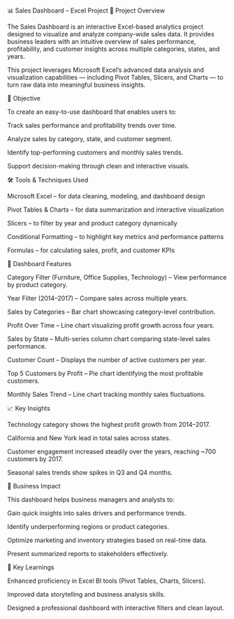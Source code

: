 📊 Sales Dashboard – Excel Project
🧾 Project Overview

The Sales Dashboard is an interactive Excel-based analytics project designed to visualize and analyze company-wide sales data. It provides business leaders with an intuitive overview of sales performance, profitability, and customer insights across multiple categories, states, and years.

This project leverages Microsoft Excel’s advanced data analysis and visualization capabilities — including Pivot Tables, Slicers, and Charts — to turn raw data into meaningful business insights.

🎯 Objective

To create an easy-to-use dashboard that enables users to:

Track sales performance and profitability trends over time.

Analyze sales by category, state, and customer segment.

Identify top-performing customers and monthly sales trends.

Support decision-making through clean and interactive visuals.

🛠️ Tools & Techniques Used

Microsoft Excel – for data cleaning, modeling, and dashboard design

Pivot Tables & Charts – for data summarization and interactive visualization

Slicers – to filter by year and product category dynamically

Conditional Formatting – to highlight key metrics and performance patterns

Formulas – for calculating sales, profit, and customer KPIs

🧩 Dashboard Features

Category Filter (Furniture, Office Supplies, Technology) – View performance by product category.

Year Filter (2014–2017) – Compare sales across multiple years.

Sales by Categories – Bar chart showcasing category-level contribution.

Profit Over Time – Line chart visualizing profit growth across four years.

Sales by State – Multi-series column chart comparing state-level sales performance.

Customer Count – Displays the number of active customers per year.

Top 5 Customers by Profit – Pie chart identifying the most profitable customers.

Monthly Sales Trend – Line chart tracking monthly sales fluctuations.

📈 Key Insights

Technology category shows the highest profit growth from 2014–2017.

California and New York lead in total sales across states.

Customer engagement increased steadily over the years, reaching ~700 customers by 2017.

Seasonal sales trends show spikes in Q3 and Q4 months.

🧠 Business Impact

This dashboard helps business managers and analysts to:

Gain quick insights into sales drivers and performance trends.

Identify underperforming regions or product categories.

Optimize marketing and inventory strategies based on real-time data.

Present summarized reports to stakeholders effectively.

🚀 Key Learnings

Enhanced proficiency in Excel BI tools (Pivot Tables, Charts, Slicers).

Improved data storytelling and business analysis skills.

Designed a professional dashboard with interactive filters and clean layout.
